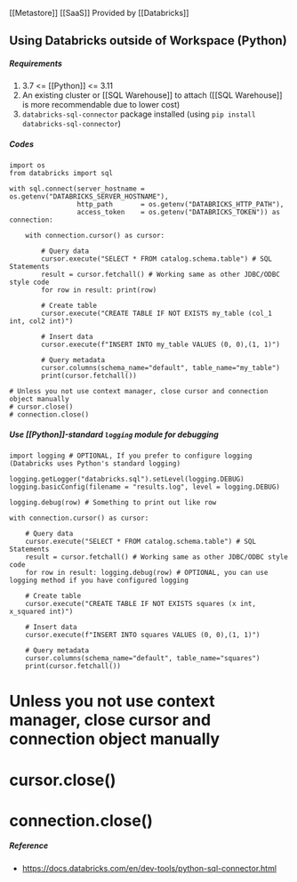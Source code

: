 [[Metastore]] [[SaaS]] Provided by [[Databricks]]

## Using Databricks outside of Workspace (Python)
##### Requirements
1. 3.7 <= [[Python]] <= 3.11
2. An existing cluster or [[SQL Warehouse]] to attach ([[SQL Warehouse]] is more recommendable due to lower cost)
3. `databricks-sql-connector` package installed (using `pip install databricks-sql-connector`)
##### Codes
```
import os
from databricks import sql

with sql.connect(server_hostname = os.getenv("DATABRICKS_SERVER_HOSTNAME"),
                 http_path       = os.getenv("DATABRICKS_HTTP_PATH"),
                 access_token    = os.getenv("DATABRICKS_TOKEN")) as connection:
  
    with connection.cursor() as cursor:
      
        # Query data
        cursor.execute("SELECT * FROM catalog.schema.table") # SQL Statements
        result = cursor.fetchall() # Working same as other JDBC/ODBC style code
        for row in result: print(row)
        
        # Create table
        cursor.execute("CREATE TABLE IF NOT EXISTS my_table (col_1 int, col2 int)")

      	# Insert data
        cursor.execute(f"INSERT INTO my_table VALUES (0, 0),(1, 1)")

        # Query metadata
        cursor.columns(schema_name="default", table_name="my_table")
	    print(cursor.fetchall())
        
# Unless you not use context manager, close cursor and connection object manually
# cursor.close()
# connection.close()
```
##### Use [[Python]]-standard `logging` module for debugging

```
import logging # OPTIONAL, If you prefer to configure logging (Databricks uses Python's standard logging)

logging.getLogger("databricks.sql").setLevel(logging.DEBUG)
logging.basicConfig(filename = "results.log", level = logging.DEBUG)

logging.debug(row) # Something to print out like row
```



  
    with connection.cursor() as cursor:
      
        # Query data
        cursor.execute("SELECT * FROM catalog.schema.table") # SQL Statements
        result = cursor.fetchall() # Working same as other JDBC/ODBC style code
        for row in result: logging.debug(row) # OPTIONAL, you can use logging method if you have configured logging 
        
        # Create table
        cursor.execute("CREATE TABLE IF NOT EXISTS squares (x int, x_squared int)")

      	# Insert data
        cursor.execute(f"INSERT INTO squares VALUES (0, 0),(1, 1)")

        # Query metadata
        cursor.columns(schema_name="default", table_name="squares")
	    print(cursor.fetchall())
        
# Unless you not use context manager, close cursor and connection object manually
# cursor.close()
# connection.close()


##### Reference
- https://docs.databricks.com/en/dev-tools/python-sql-connector.html